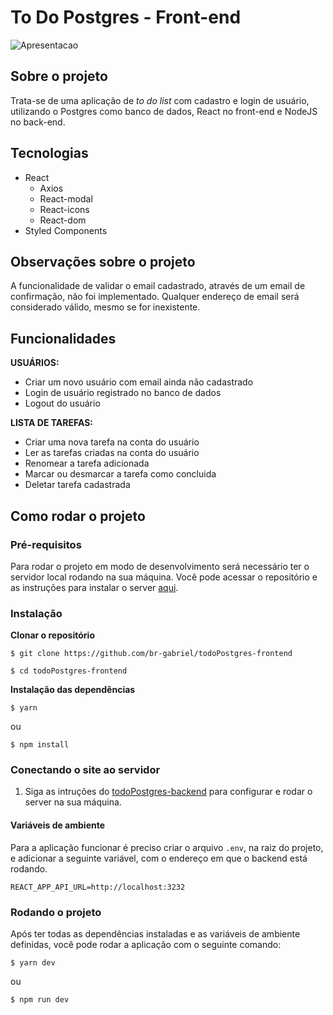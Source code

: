 # To Do Postgres - Front-end
![Apresentacao](https://user-images.githubusercontent.com/53658830/195774779-2b9a6f70-5e5a-4871-b046-9202cec8f389.gif)
## Sobre o projeto
Trata-se de uma aplicação de *to do list* com cadastro e login de usuário, utilizando o Postgres como banco de dados, React no front-end e NodeJS no back-end.

## Tecnologias
* React
  * Axios
  * React-modal
  * React-icons
  * React-dom
* Styled Components

## Observações sobre o projeto
A funcionalidade de validar o email cadastrado, através de um email de confirmação, não foi implementado. Qualquer endereço de email será considerado válido, mesmo se for inexistente.

## Funcionalidades
<strong>USUÁRIOS:</strong>
- Criar um novo usuário com email ainda não cadastrado
- Login de usuário registrado no banco de dados
- Logout do usuário

<strong>LISTA DE TAREFAS:</strong>
- Criar uma nova tarefa na conta do usuário
- Ler as tarefas criadas na conta do usuário
- Renomear a tarefa adicionada
- Marcar ou desmarcar a tarefa como concluida
- Deletar tarefa cadastrada

## Como rodar o projeto
### Pré-requisitos
Para rodar o projeto em modo de desenvolvimento será necessário ter o servidor local rodando na sua máquina. Você pode acessar o repositório e as instruções para instalar o server <a href="https://github.com/br-gabriel/todoPostgres-backend">aqui</a>.
### Instalação
<strong>Clonar o repositório</strong>
```
$ git clone https://github.com/br-gabriel/todoPostgres-frontend

$ cd todoPostgres-frontend
```

<strong>Instalação das dependências</strong>
```
$ yarn
```

ou

```
$ npm install
```

### Conectando o site ao servidor
1. Siga as intruções do <a href="https://github.com/br-gabriel/todoPostgres-backend">todoPostgres-backend</a> para configurar e rodar o server na sua máquina.

#### Variáveis de ambiente
Para a aplicação funcionar é preciso criar o arquivo `.env`, na raiz do projeto, e adicionar a seguinte variável, com o endereço em que o backend está rodando.
```
REACT_APP_API_URL=http://localhost:3232
```

### Rodando o projeto
Após ter todas as dependências instaladas e as variáveis de ambiente definidas, você pode rodar a aplicação com o seguinte comando:
```
$ yarn dev
```

ou 

```
$ npm run dev
```
